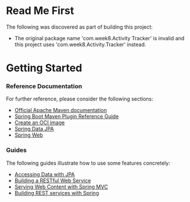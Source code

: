 # Read Me First
The following was discovered as part of building this project:

* The original package name 'com.week8.Activity Tracker' is invalid and this project uses 'com.week8.Activity.Tracker' instead.

# Getting Started

### Reference Documentation
For further reference, please consider the following sections:

* [Official Apache Maven documentation](https://maven.apache.org/guides/index.html)
* [Spring Boot Maven Plugin Reference Guide](https://docs.spring.io/spring-boot/docs/2.7.13/maven-plugin/reference/html/)
* [Create an OCI image](https://docs.spring.io/spring-boot/docs/2.7.13/maven-plugin/reference/html/#build-image)
* [Spring Data JPA](https://docs.spring.io/spring-boot/docs/2.7.13/reference/htmlsingle/#data.sql.jpa-and-spring-data)
* [Spring Web](https://docs.spring.io/spring-boot/docs/2.7.13/reference/htmlsingle/#web)

### Guides
The following guides illustrate how to use some features concretely:

* [Accessing Data with JPA](https://spring.io/guides/gs/accessing-data-jpa/)
* [Building a RESTful Web Service](https://spring.io/guides/gs/rest-service/)
* [Serving Web Content with Spring MVC](https://spring.io/guides/gs/serving-web-content/)
* [Building REST services with Spring](https://spring.io/guides/tutorials/rest/)

